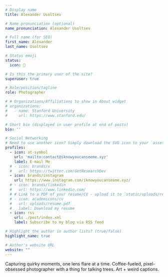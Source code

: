 ```yaml
---
# Display name
title: Alexander Usoltsev

# Name pronunciation (optional)
name_pronunciation: Alexander Usoltsev

# Full name (for SEO)
first_name: Alexander
last_name: Usoltsev

# Status emoji
status:
  icon: 🍫

# Is this the primary user of the site?
superuser: true

# Role/position/tagline
role: Photographer

# # Organizations/Affiliations to show in About widget
# organizations:
#   - name: Stanford University
#     url: https://www.stanford.edu/

# Short bio (displayed in user profile at end of posts)
bio: ''

# Social Networking
# Need to use another icon? Simply download the SVG icon to your `assets/media/icons/` folder.
profiles:
  - icon: at-symbol
    url: 'mailto:contact@iknowyoucanseeme.xyz'
    label: E-mail Me
  # - icon: brands/x
  #   url: https://twitter.com/GetResearchDev
  - icon: brands/instagram
    url: https://www.instagram.com/iknowyoucanseeme.xyz/
  # - icon: brands/linkedin
  #   url: https://www.linkedin.com/
  # # Link to a PDF of your resume/CV - upload it to `static/uploads/resume.pdf`
  # - icon: academicons/cv
  #   url: uploads/resume.pdf
  #   label: Download my resume
  - icon: rss
    url: ./post/index.xml
    label: Subscribe to my blog via RSS feed

# Highlight the author in author lists? (true/false)
highlight_name: true

# Author's website URL
website: ""
---
```


Capturing quirky moments, one lens flare at a time.
Coffee-fueled, pixel-obsessed photographer with a thing for talking trees.
Art + weird captions.
